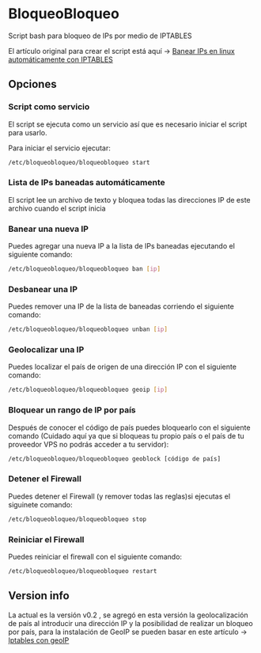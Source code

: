 # BloqueoBloqueo
Script bash para bloqueo de IPs por medio de IPTABLES

El artículo original para crear el script está aquí -> [Banear IPs en linux automáticamente con IPTABLES](http://rolandocaldas.com/linux/script-banear-ips-en-linux-iptables)

## Opciones

### Script como servicio

El script se ejecuta como un servicio así que es necesario iniciar el script para usarlo.

Para iniciar el servicio ejecutar:


```bash
/etc/bloqueobloqueo/bloqueobloqueo start
```

### Lista de IPs baneadas automáticamente

El script lee un archivo de texto y bloquea todas las direcciones IP de este archivo cuando el script inicia

### Banear una nueva IP

Puedes agregar una nueva IP a la lista de IPs baneadas ejecutando el siguiente comando:

```bash
/etc/bloqueobloqueo/bloqueobloqueo ban [ip]
```

### Desbanear una IP

Puedes remover una IP de la lista de baneadas corriendo el siguiente comando:

```bash
/etc/bloqueobloqueo/bloqueobloqueo unban [ip]
```

### Geolocalizar una IP

Puedes localizar el país de origen de una dirección IP con el siguiente comando:

```bash
/etc/bloqueobloqueo/bloqueobloqueo geoip [ip]
```
### Bloquear un rango de IP por país

Después de conocer el código de país puedes bloquearlo con el siguiente comando (Cuidado aquí ya que si bloqueas tu propio país o el país de tu proveedor VPS no podrás acceder a tu servidor):

```bash
/etc/bloqueobloqueo/bloqueobloqueo geoblock [código de país]
```

### Detener el Firewall

Puedes detener el Firewall (y remover todas las reglas)si ejecutas el siguinete comando:

```bash
/etc/bloqueobloqueo/bloqueobloqueo stop
```

### Reiniciar el Firewall

Puedes reiniciar el firewall con el siguiente comando:

```bash
/etc/bloqueobloqueo/bloqueobloqueo restart
```

## Version info

La actual es la versión v0.2 , se agregó en esta versión la geolocalización de país al introducir una dirección IP y la posibilidad de realizar un bloqueo por país, para la instalación de GeoIP se pueden basar en este artículo -> [Iptables con geoIP](https://juantrucupei.wordpress.com/2015/07/01/iptables-con-geoip/)
